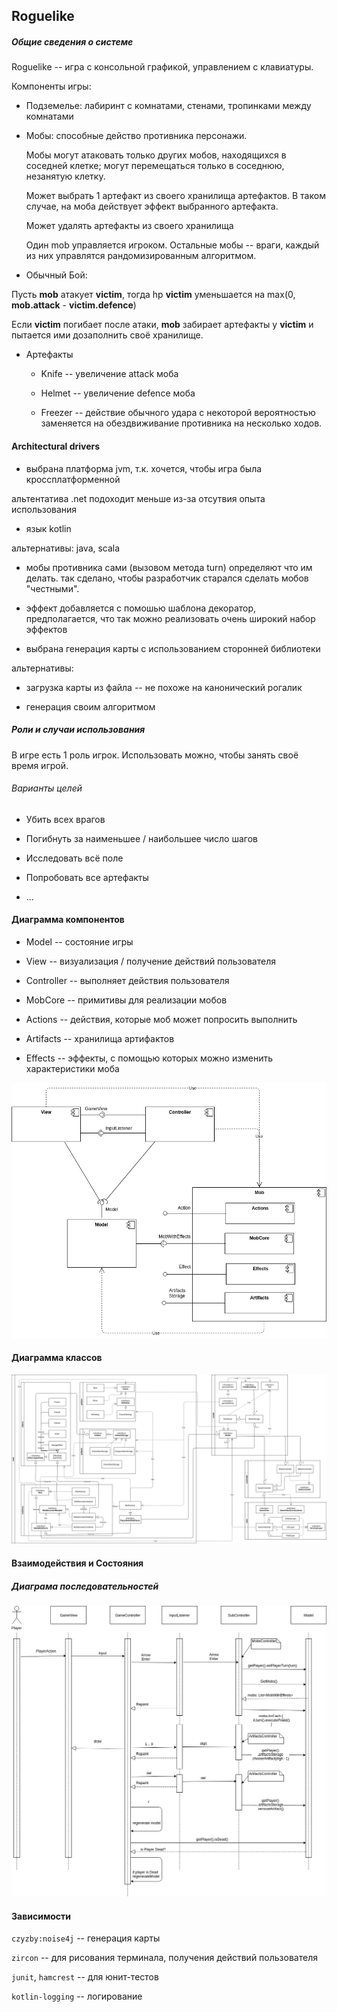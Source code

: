 ## Roguelike

##### Общие сведения о системе

Roguelike -- игра с консольной графикой, управлением с клавиатуры.

Компоненты игры:

* Подземелье: лабиринт с комнатами, стенами, тропинками между комнатами 

* Мобы: способные действо противника персонажи.
  
  Мобы могут атаковать только других мобов, находящихся в соседней клетке; могут перемещаться только в соседнюю, незанятую клетку.
  
  Может выбрать 1 артефакт из своего хранилища артефактов. В таком случае, на моба действует эффект выбранного артефакта. 
  
  Может удалять артефакты из своего хранилища 
  
  Один mob управляется игроком. Остальные мобы -- враги, каждый из них управлятся рандомизированным алгоритмом.
  
* Обычный Бой:

Пусть **mob** атакует **victim**, тогда hp **victim** уменьшается на max(0, **mob.attack** - **victim.defence**)

Если **victim** погибает после атаки, **mob** забирает артефакты у **victim** и пытается ими дозаполнить своё хранилище. 

* Артефакты

    * Knife -- увеличение attack моба
    
    * Helmet -- увеличение defence моба 

    * Freezer -- действие обычного удара с некоторой вероятностью заменяется на обездвиживание противника на несколько ходов.
    
#### Architectural drivers

* выбрана платформа jvm, т.к. хочется, чтобы игра была кроссплатформенной

альтентатива .net подоходит меньше из-за отсутвия опыта использования   

* язык kotlin

альтернативы: java, scala

* мобы противника сами (вызовом метода turn) определяют что им делать. так сделано, чтобы разработчик старался сделать мобов "честными".

* эффект добавляется с помошью шаблона декоратор, предполагается, что так можно реализовать очень широкий набор эффектов

* выбрана генерация карты с использованием сторонней библиотеки

альтернативы:

  * загрузка карты из файла -- не похоже на канонический рогалик

  * генерация своим алгоритмом

##### Роли и случаи использования

В игре есть 1 роль игрок. Использовать можно, чтобы занять своё время игрой.

###### Варианты целей

* Убить всех врагов

* Погибнуть за наименьшее / наибольшее число шагов

* Исследовать всё поле

* Попробовать все артефакты

* ...

#### Диаграмма компонентов

* Model -- состояние игры

* View -- визуализация / получение действий пользователя

* Controller -- выполняет действия пользователя

* MobCore -- примитивы для реализации мобов

* Actions -- действия, которые моб может попросить выполнить

* Artifacts -- хранилища артифактов

* Effects -- эффекты, с помощью которых можно изменить характеристики моба 

<img src="diagrams/roguelike-components.png" />

#### Диаграмма классов

<img src="diagrams/roguelike-architecture.png" />

#### Взаимодействия и Состояния

##### Диаграма последовательностей

<img src="diagrams/roguelike-sequence.png" />

#### Зависимости

`czyzby:noise4j` -- генерация карты

`zircon` -- для рисования терминала, получения действий пользователя

`junit`, `hamcrest` -- для юнит-тестов

`kotlin-logging` -- логирование 

